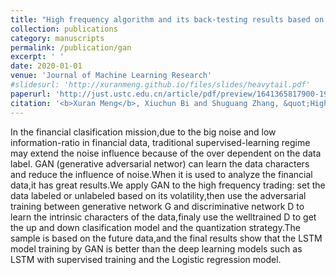 ```yaml
---
title: "High frequency algorithm and its back-testing results based on GAN."
collection: publications
category: manuscripts
permalink: /publication/gan
excerpt: ' '
date: 2020-01-01
venue: 'Journal of Machine Learning Research'
#slidesurl: 'http://xuranmeng.github.io/files/slides/heavytail.pdf'
paperurl: 'http://just.ustc.edu.cn/article/pdf/preview/1641365817900-1998767242.pdf'
citation: '<b>Xuran Meng</b>, Xiuchun Bi and Shuguang Zhang, &quot;High frequency algorithm and its back-testing results based on GAN.&quot; <i>JUSTC 50</i>, 2020.'
---
```

In the financial clasification mission,due to the big noise and low information-ratio in financial data, traditional supervised-learning regime may extend the noise influence because of the over dependent on the data label. GAN (generative adversarial networ) can learn the data characters and reduce the influence of noise.When it is used to analyze the financial data,it has great results.We apply GAN to the high frequency trading: set the data labeled or unlabeled based on its volatility,then use the adversarial training between generative network G and discriminative network D to learn the intrinsic characters of the data,finaly use the welltrained D to get the up and down clasification model and the quantization strategy.The sample is based on the future data,and the final results show that the LSTM model training by GAN is better than the deep learning models such as LSTM with supervised training and the Logistic regression model.
